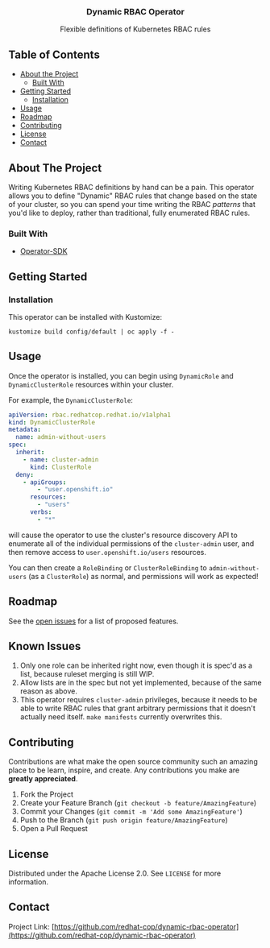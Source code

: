 <br />
<p align="center">

  <h3 align="center">Dynamic RBAC Operator</h3>

  <p align="center">
    Flexible definitions of Kubernetes RBAC rules
  </p>
</p>

<!-- TABLE OF CONTENTS -->

## Table of Contents

- [About the Project](#about-the-project)
  - [Built With](#built-with)
- [Getting Started](#getting-started)
  - [Installation](#installation)
- [Usage](#usage)
- [Roadmap](#roadmap)
- [Contributing](#contributing)
- [License](#license)
- [Contact](#contact)

<!-- ABOUT THE PROJECT -->

## About The Project

Writing Kubernetes RBAC definitions by hand can be a pain. This operator allows you to define "Dynamic" RBAC rules that change based on the state of your cluster, so you can spend your time writing the RBAC _patterns_ that you'd like to deploy, rather than traditional, fully enumerated RBAC rules.

### Built With

- [Operator-SDK](https://github.com/operator-framework/operator-sdk)

<!-- GETTING STARTED -->

## Getting Started

### Installation

This operator can be installed with Kustomize:

`kustomize build config/default | oc apply -f -`

<!-- USAGE EXAMPLES -->

## Usage

Once the operator is installed, you can begin using `DynamicRole` and `DynamicClusterRole` resources within your cluster.

For example, the `DynamicClusterRole`:

```yaml
apiVersion: rbac.redhatcop.redhat.io/v1alpha1
kind: DynamicClusterRole
metadata:
  name: admin-without-users
spec:
  inherit:
    - name: cluster-admin
      kind: ClusterRole
  deny:
    - apiGroups:
        - "user.openshift.io"
      resources:
        - "users"
      verbs:
        - "*"
```

will cause the operator to use the cluster's resource discovery API to enumerate all of the individual permissions of the `cluster-admin` user, and then remove access to `user.openshift.io/users` resources.

You can then create a `RoleBinding` or `ClusterRoleBinding` to `admin-without-users` (as a `ClusterRole`) as normal, and permissions will work as expected!

<!-- ROADMAP -->

## Roadmap

See the [open issues](https://github.com/redhat-cop/dynamic-rbac-operator/issues) for a list of proposed features.

## Known Issues

1. Only one role can be inherited right now, even though it is spec'd as a list, because ruleset merging is still WIP.
2. Allow lists are in the spec but not yet implemented, because of the same reason as above.
3. This operator requires `cluster-admin` privileges, because it needs to be able to write RBAC rules that grant arbitrary permissions that it doesn't actually need itself. `make manifests` currently overwrites this.

<!-- CONTRIBUTING -->

## Contributing

Contributions are what make the open source community such an amazing place to be learn, inspire, and create. Any contributions you make are **greatly appreciated**.

1. Fork the Project
2. Create your Feature Branch (`git checkout -b feature/AmazingFeature`)
3. Commit your Changes (`git commit -m 'Add some AmazingFeature'`)
4. Push to the Branch (`git push origin feature/AmazingFeature`)
5. Open a Pull Request

<!-- LICENSE -->

## License

Distributed under the Apache License 2.0. See `LICENSE` for more information.

<!-- CONTACT -->

## Contact

Project Link: [https://github.com/redhat-cop/dynamic-rbac-operator](https://github.com/redhat-cop/dynamic-rbac-operator)
